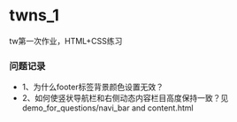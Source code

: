 twns_1
======

tw第一次作业，HTML+CSS练习

### 问题记录
- 1、为什么footer标签背景颜色设置无效？ 
- 2、如何使竖状导航栏和右侧动态内容栏目高度保持一致？见demo_for_questions/navi_bar and content.html
